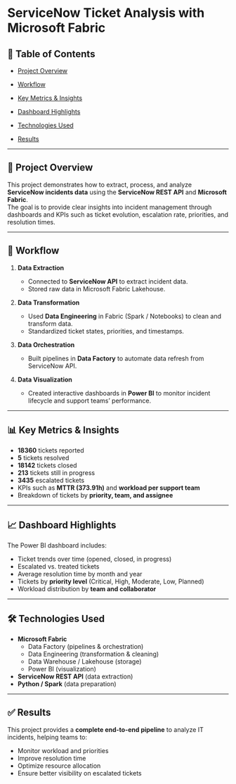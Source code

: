 # ServiceNow Ticket Analysis with Microsoft Fabric

## 📑 Table of Contents
- [Project Overview](#-project-overview)
- [Workflow](#-workflow)
- [Key Metrics & Insights](#-key-metrics--insights)
- [Dashboard Highlights](#-dashboard-highlights)
- [Technologies Used](#-technologies-used)

- [Results](#-results)

---

## 📌 Project Overview
This project demonstrates how to extract, process, and analyze **ServiceNow incidents data** using the **ServiceNow REST API** and **Microsoft Fabric**.  
The goal is to provide clear insights into incident management through dashboards and KPIs such as ticket evolution, escalation rate, priorities, and resolution times.

---

## 🚀 Workflow
1. **Data Extraction**  
   - Connected to **ServiceNow API** to extract incident data.  
   - Stored raw data in Microsoft Fabric Lakehouse.  

2. **Data Transformation**  
   - Used **Data Engineering** in Fabric (Spark / Notebooks) to clean and transform data.  
   - Standardized ticket states, priorities, and timestamps.  

3. **Data Orchestration**  
   - Built pipelines in **Data Factory** to automate data refresh from ServiceNow API.  

4. **Data Visualization**  
   - Created interactive dashboards in **Power BI** to monitor incident lifecycle and support teams’ performance.  

---

## 📊 Key Metrics & Insights
- **18360** tickets reported  
- **5** tickets resolved  
- **18142** tickets closed  
- **213** tickets still in progress  
- **3435** escalated tickets  
- KPIs such as **MTTR (373.91h)** and **workload per support team**  
- Breakdown of tickets by **priority, team, and assignee**  

---

## 📈 Dashboard Highlights
The Power BI dashboard includes:  
- Ticket trends over time (opened, closed, in progress)  
- Escalated vs. treated tickets  
- Average resolution time by month and year  
- Tickets by **priority level** (Critical, High, Moderate, Low, Planned)  
- Workload distribution by **team and collaborator**  

---

## 🛠️ Technologies Used
- **Microsoft Fabric**  
  - Data Factory (pipelines & orchestration)  
  - Data Engineering (transformation & cleaning)  
  - Data Warehouse / Lakehouse (storage)  
  - Power BI (visualization)  
- **ServiceNow REST API** (data extraction)  
- **Python / Spark** (data preparation)  

---


## ✅ Results
This project provides a **complete end-to-end pipeline** to analyze IT incidents, helping teams to:  
- Monitor workload and priorities  
- Improve resolution time  
- Optimize resource allocation  
- Ensure better visibility on escalated tickets

